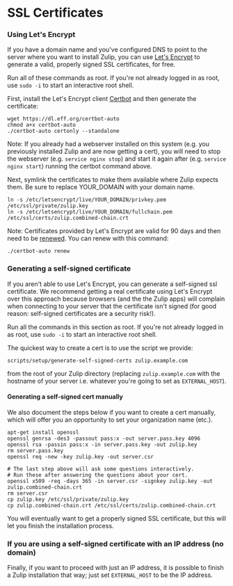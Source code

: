 # SSL Certificates

### Using Let's Encrypt

If you have a domain name and you've configured DNS to point to the
server where you want to install Zulip, you can use [Let's
Encrypt](https://letsencrypt.org/) to generate a valid, properly
signed SSL certificates, for free.

Run all of these commands as root. If you're not already logged in as root, use
`sudo -i` to start an interactive root shell.

First, install the Let's Encrypt client [Certbot](https://certbot.eff.org/) and
then generate the certificate:

```
wget https://dl.eff.org/certbot-auto
chmod a+x certbot-auto
./certbot-auto certonly --standalone
```

Note: If you already had a webserver installed on this system (e.g. you
previously installed Zulip and are now getting a cert), you will
need to stop the webserver (e.g. `service nginx stop`) and start it
again after (e.g. `service nginx start`) running the certbot command above.

Next, symlink the certificates to make them available where Zulip expects them.
Be sure to replace YOUR_DOMAIN with your domain name.

```
ln -s /etc/letsencrypt/live/YOUR_DOMAIN/privkey.pem /etc/ssl/private/zulip.key
ln -s /etc/letsencrypt/live/YOUR_DOMAIN/fullchain.pem /etc/ssl/certs/zulip.combined-chain.crt
```

Note: Certificates provided by Let's Encrypt are valid for 90 days and then
need to be [renewed](https://certbot.eff.org/docs/using.html#renewal). You can
renew with this command:

```
./certbot-auto renew
```

### Generating a self-signed certificate

If you aren't able to use Let's Encrypt, you can generate a
self-signed ssl certificate.  We recommend getting a real certificate
using Let's Encrypt over this approach because browsers (and the the
Zulip apps) will complain when connecting to your server that the
certificate isn't signed (for good reason: self-signed certificates
are a security risk!).

Run all the commands in this section as root. If you're not already
logged in as root, use `sudo -i` to start an interactive root shell.

The quickest way to create a cert is to use the script we provide:

```
scripts/setup/generate-self-signed-certs zulip.example.com
```

from the root of your Zulip directory (replacing `zulip.example.com`
with the hostname of your server i.e. whatever you're going to set as
`EXTERNAL_HOST`).

#### Generating a self-signed cert manually

We also document the steps below if you want to create a cert
manually, which will offer you an opportunity to set your organization
name (etc.).

```
apt-get install openssl
openssl genrsa -des3 -passout pass:x -out server.pass.key 4096
openssl rsa -passin pass:x -in server.pass.key -out zulip.key
rm server.pass.key
openssl req -new -key zulip.key -out server.csr

# The last step above will ask some questions interactively.
# Run these after answering the questions about your cert.
openssl x509 -req -days 365 -in server.csr -signkey zulip.key -out zulip.combined-chain.crt
rm server.csr
cp zulip.key /etc/ssl/private/zulip.key
cp zulip.combined-chain.crt /etc/ssl/certs/zulip.combined-chain.crt
```

You will eventually want to get a properly signed SSL certificate, but
this will let you finish the installation process.

### If you are using a self-signed certificate with an IP address (no domain)

Finally, if you want to proceed with just an IP address, it is
possible to finish a Zulip installation that way; just set
`EXTERNAL_HOST` to be the IP address.

